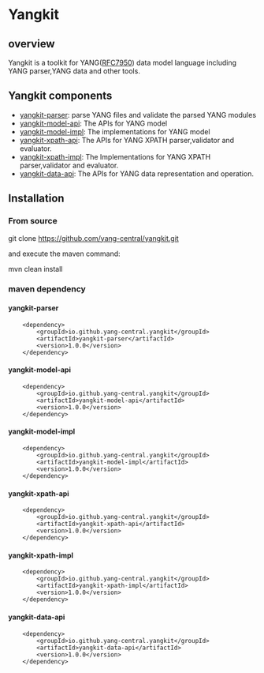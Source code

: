 # Yangkit

## overview

Yangkit is a toolkit for YANG([RFC7950](https://datatracker.ietf.org/doc/html/rfc7950)) data model language including YANG parser,YANG data and other tools.

## Yangkit components
* [yangkit-parser](yangkit-parser/README.md): parse YANG files and validate the parsed YANG modules
* [yangkit-model-api](yangkit-model-api/README.md): The APIs for YANG model
* [yangkit-model-impl](yangkit-model-impl/README.md): The implementations for YANG model
* [yangkit-xpath-api](yangkit-xpath-api/README.md): The APIs for YANG XPATH parser,validator and evaluator.
* [yangkit-xpath-impl](yangkit-xpath-impl/README.md): The Implementations for YANG XPATH parser,validator and evaluator.
* [yangkit-data-api](yangkit-data-api/README.md): The APIs for YANG data representation and operation.

## Installation
### From source
git clone https://github.com/yang-central/yangkit.git

and execute the maven command:

mvn clean install

### maven dependency
#### yangkit-parser
        <dependency>
            <groupId>io.github.yang-central.yangkit</groupId>
            <artifactId>yangkit-parser</artifactId>
            <version>1.0.0</version>
        </dependency>
#### yangkit-model-api
        <dependency>
            <groupId>io.github.yang-central.yangkit</groupId>
            <artifactId>yangkit-model-api</artifactId>
            <version>1.0.0</version>
        </dependency>
#### yangkit-model-impl
        <dependency>
            <groupId>io.github.yang-central.yangkit</groupId>
            <artifactId>yangkit-model-impl</artifactId>
            <version>1.0.0</version>
        </dependency>
#### yangkit-xpath-api
        <dependency>
            <groupId>io.github.yang-central.yangkit</groupId>
            <artifactId>yangkit-xpath-api</artifactId>
            <version>1.0.0</version>
        </dependency>
#### yangkit-xpath-impl
        <dependency>
            <groupId>io.github.yang-central.yangkit</groupId>
            <artifactId>yangkit-xpath-impl</artifactId>
            <version>1.0.0</version>
        </dependency>
#### yangkit-data-api
        <dependency>
            <groupId>io.github.yang-central.yangkit</groupId>
            <artifactId>yangkit-data-api</artifactId>
            <version>1.0.0</version>
        </dependency>
